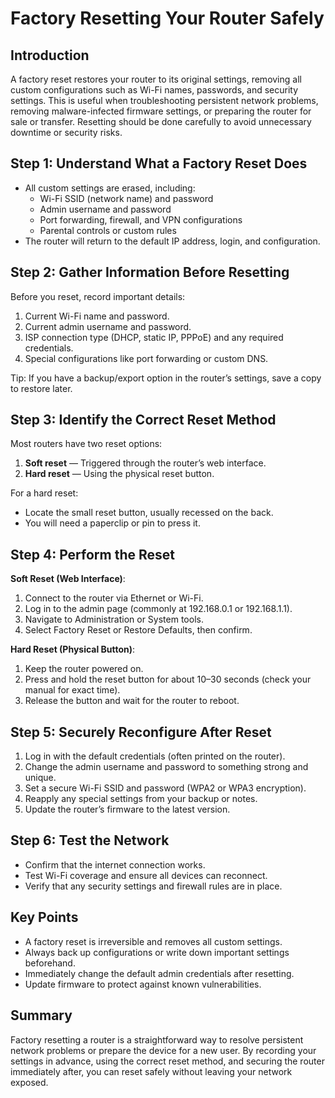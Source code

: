 # Factory Resetting Your Router Safely

## Introduction
A factory reset restores your router to its original settings, removing all custom configurations such as Wi-Fi names, passwords, and security settings. This is useful when troubleshooting persistent network problems, removing malware-infected firmware settings, or preparing the router for sale or transfer. Resetting should be done carefully to avoid unnecessary downtime or security risks.

## Step 1: Understand What a Factory Reset Does
- All custom settings are erased, including:
  - Wi-Fi SSID (network name) and password
  - Admin username and password
  - Port forwarding, firewall, and VPN configurations
  - Parental controls or custom rules
- The router will return to the default IP address, login, and configuration.

## Step 2: Gather Information Before Resetting
Before you reset, record important details:
1. Current Wi-Fi name and password.
2. Current admin username and password.
3. ISP connection type (DHCP, static IP, PPPoE) and any required credentials.
4. Special configurations like port forwarding or custom DNS.

Tip: If you have a backup/export option in the router’s settings, save a copy to restore later.

## Step 3: Identify the Correct Reset Method
Most routers have two reset options:
1. **Soft reset** — Triggered through the router’s web interface.
2. **Hard reset** — Using the physical reset button.

For a hard reset:
- Locate the small reset button, usually recessed on the back.
- You will need a paperclip or pin to press it.

## Step 4: Perform the Reset
**Soft Reset (Web Interface)**:
1. Connect to the router via Ethernet or Wi-Fi.
2. Log in to the admin page (commonly at 192.168.0.1 or 192.168.1.1).
3. Navigate to Administration or System tools.
4. Select Factory Reset or Restore Defaults, then confirm.

**Hard Reset (Physical Button)**:
1. Keep the router powered on.
2. Press and hold the reset button for about 10–30 seconds (check your manual for exact time).
3. Release the button and wait for the router to reboot.

## Step 5: Securely Reconfigure After Reset
1. Log in with the default credentials (often printed on the router).
2. Change the admin username and password to something strong and unique.
3. Set a secure Wi-Fi SSID and password (WPA2 or WPA3 encryption).
4. Reapply any special settings from your backup or notes.
5. Update the router’s firmware to the latest version.

## Step 6: Test the Network
- Confirm that the internet connection works.
- Test Wi-Fi coverage and ensure all devices can reconnect.
- Verify that any security settings and firewall rules are in place.

## Key Points
- A factory reset is irreversible and removes all custom settings.
- Always back up configurations or write down important settings beforehand.
- Immediately change the default admin credentials after resetting.
- Update firmware to protect against known vulnerabilities.

## Summary
Factory resetting a router is a straightforward way to resolve persistent network problems or prepare the device for a new user. By recording your settings in advance, using the correct reset method, and securing the router immediately after, you can reset safely without leaving your network exposed.

